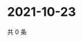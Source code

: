# 2021-10-23

共 0 条

<!-- BEGIN WEIBO -->
<!-- 最后更新时间 Sat Oct 23 2021 16:09:45 GMT+0800 (China Standard Time) -->

<!-- END WEIBO -->
